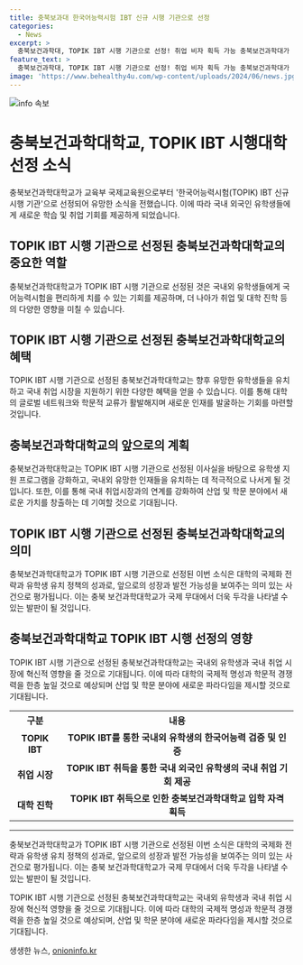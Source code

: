 ```yaml
---
title: 충북보과대 한국어능력시험 IBT 신규 시행 기관으로 선정
categories:
  - News
excerpt: >
  충북보건과학대, TOPIK IBT 시행 기관으로 선정! 취업 비자 획득 가능 충북보건과학대가 교육부 국제교육원의 TOPIK IBT 시행 기관으로 선정되어 유학생들에게 취업 비자 획득의 가능성을 제공한다. 또한 산업자원부 지정 뿌리산업 외국인기술인력 양성 대학에 뽑혀 유망한 시스템을 갖추게 되었다. 이를 토대로 충북 형 K유학생 1만명 유치계획의 핵심이 될 전망이며, 박용석 총장은 유학생 유치를 위해 적극적으로 시스템을 활용할 것이라고 전했다.
feature_text: >
  충북보건과학대, TOPIK IBT 시행 기관으로 선정! 취업 비자 획득 가능 충북보건과학대가 교육부 국제교육원의 TOPIK IBT 시행 기관으로 선정되어 유학생들에게 취업 비자 획득의 가능성을 제공한다. 또한 산업자원부 지정 뿌리산업 외국인기술인력 양성 대학에 뽑혀 유망한 시스템을 갖추게 되었다. 이를 토대로 충북 형 K유학생 1만명 유치계획의 핵심이 될 전망이며, 박용석 총장은 유학생 유치를 위해 적극적으로 시스템을 활용할 것이라고 전했다.
image: 'https://www.behealthy4u.com/wp-content/uploads/2024/06/news.jpg'
---
```


<p><img src="https://www.behealthy4u.com/wp-content/uploads/2024/06/news.jpg" alt="info 속보" /></p>

<h1>충북보건과학대학교, TOPIK IBT 시행대학 선정 소식</h1>

<p data-ke-size="size16">충북보건과학대학교가 교육부 국제교육원으로부터 '한국어능력시험(TOPIK) IBT 신규 시행 기관'으로 선정되어 유망한 소식을 전했습니다. 이에 따라 국내 외국인 유학생들에게 새로운 학습 및 취업 기회를 제공하게 되었습니다.</p>

<h2 data-ke-size="size24">TOPIK IBT 시행 기관으로 선정된 충북보건과학대학교의 중요한 역할</h2>

<p data-ke-size="size16">충북보건과학대학교가 TOPIK IBT 시행 기관으로 선정된 것은 국내외 유학생들에게 국어능력시험을 편리하게 치를 수 있는 기회를 제공하며, 더 나아가 취업 및 대학 진학 등의 다양한 영향을 미칠 수 있습니다.</p>

<h2 data-ke-size="size24">TOPIK IBT 시행 기관으로 선정된 충북보건과학대학교의 혜택</h2>

<p data-ke-size="size16">TOPIK IBT 시행 기관으로 선정된 충북보건과학대학교는 향후 유망한 유학생들을 유치하고 국내 취업 시장을 지원하기 위한 다양한 혜택을 얻을 수 있습니다. 이를 통해 대학의 글로벌 네트워크와 학문적 교류가 활발해지며 새로운 인재를 발굴하는 기회를 마련할 것입니다.</p>

<h2 data-ke-size="size24">충북보건과학대학교의 앞으로의 계획</h2>

<p data-ke-size="size16">충북보건과학대학교는 TOPIK IBT 시행 기관으로 선정된 이사실을 바탕으로 유학생 지원 프로그램을 강화하고, 국내외 유망한 인재들을 유치하는 데 적극적으로 나서게 될 것입니다. 또한, 이를 통해 국내 취업시장과의 연계를 강화하여 산업 및 학문 분야에서 새로운 가치를 창출하는 데 기여할 것으로 기대됩니다.</p>

<h2 data-ke-size="size24">TOPIK IBT 시행 기관으로 선정된 충북보건과학대학교의 의미</h2>

<p data-ke-size="size16">충북보건과학대학교가 TOPIK IBT 시행 기관으로 선정된 이번 소식은 대학의 국제화 전략과 유학생 유치 정책의 성과로, 앞으로의 성장과 발전 가능성을 보여주는 의미 있는 사건으로 평가됩니다. 이는 충북 보건과학대학교가 국제 무대에서 더욱 두각을 나타낼 수 있는 발판이 될 것입니다.</p>

<h2 data-ke-size="size24">충북보건과학대학교 TOPIK IBT 시행 선정의 영향</h2>

<p data-ke-size="size16">TOPIK IBT 시행 기관으로 선정된 충북보건과학대학교는 국내외 유학생과 국내 취업 시장에 혁신적 영향을 줄 것으로 기대됩니다. 이에 따라 대학의 국제적 명성과 학문적 경쟁력을 한층 높일 것으로 예상되며 산업 및 학문 분야에 새로운 파라다임을 제시할 것으로 기대됩니다.</p>

<table>
  <tr>
    <th><b>구분</b></th>
    <th><b>내용</b></th>
  </tr>
  <tr>
    <td style="text-align: center; height: 17px;"><b>TOPIK IBT</b></td>
    <td style="text-align: center; height: 17px;"><b>TOPIK IBT를 통한 국내외 유학생의 한국어능력 검증 및 인증</b></td>
  </tr>
  <tr>
    <td style="text-align: center; height: 17px;"><b>취업 시장</b></td>
    <td style="text-align: center; height: 17px;"><b>TOPIK IBT 취득을 통한 국내 외국인 유학생의 국내 취업 기회 제공</b></td>
  </tr>
  <tr>
    <td style="text-align: center; height: 17px;"><b>대학 진학</b></td>
    <td style="text-align: center; height: 17px;"><b>TOPIK IBT 취득으로 인한 충북보건과학대학교 입학 자격 획득</b></td>
  </tr>
</table>

<hr>

<p data-ke-size="size16">충북보건과학대학교가 TOPIK IBT 시행 기관으로 선정된 이번 소식은 대학의 국제화 전략과 유학생 유치 정책의 성과로, 앞으로의 성장과 발전 가능성을 보여주는 의미 있는 사건으로 평가됩니다. 이는 충북 보건과학대학교가 국제 무대에서 더욱 두각을 나타낼 수 있는 발판이 될 것입니다.</p>

<p data-ke-size="size16">TOPIK IBT 시행 기관으로 선정된 충북보건과학대학교는 국내외 유학생과 국내 취업 시장에 혁신적 영향을 줄 것으로 기대됩니다. 이에 따라 대학의 국제적 명성과 학문적 경쟁력을 한층 높일 것으로 예상되며, 산업 및 학문 분야에 새로운 파라다임을 제시할 것으로 기대됩니다.</p>
생생한 뉴스, <a href="https://onioninfo.kr" rel="dofollow">onioninfo.kr</a>


